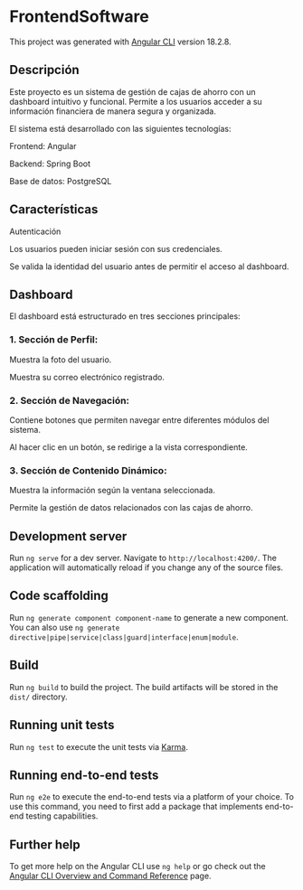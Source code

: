 # FrontendSoftware

This project was generated with [Angular CLI](https://github.com/angular/angular-cli) version 18.2.8.


## Descripción

Este proyecto es un sistema de gestión de cajas de ahorro con un dashboard intuitivo y funcional. Permite a los usuarios acceder a su información financiera de manera segura y organizada.

El sistema está desarrollado con las siguientes tecnologías:

Frontend: Angular

Backend: Spring Boot

Base de datos: PostgreSQL

## Características

Autenticación

Los usuarios pueden iniciar sesión con sus credenciales.

Se valida la identidad del usuario antes de permitir el acceso al dashboard.



## Dashboard

El dashboard está estructurado en tres secciones principales:

### 1. Sección de Perfil:

Muestra la foto del usuario.

Muestra su correo electrónico registrado.

### 2. Sección de Navegación:

Contiene botones que permiten navegar entre diferentes módulos del sistema.

Al hacer clic en un botón, se redirige a la vista correspondiente.

### 3. Sección de Contenido Dinámico:

Muestra la información según la ventana seleccionada.

Permite la gestión de datos relacionados con las cajas de ahorro.








## Development server

Run `ng serve` for a dev server. Navigate to `http://localhost:4200/`. The application will automatically reload if you change any of the source files.

## Code scaffolding

Run `ng generate component component-name` to generate a new component. You can also use `ng generate directive|pipe|service|class|guard|interface|enum|module`.

## Build

Run `ng build` to build the project. The build artifacts will be stored in the `dist/` directory.

## Running unit tests

Run `ng test` to execute the unit tests via [Karma](https://karma-runner.github.io).

## Running end-to-end tests

Run `ng e2e` to execute the end-to-end tests via a platform of your choice. To use this command, you need to first add a package that implements end-to-end testing capabilities.

## Further help

To get more help on the Angular CLI use `ng help` or go check out the [Angular CLI Overview and Command Reference](https://angular.dev/tools/cli) page.
